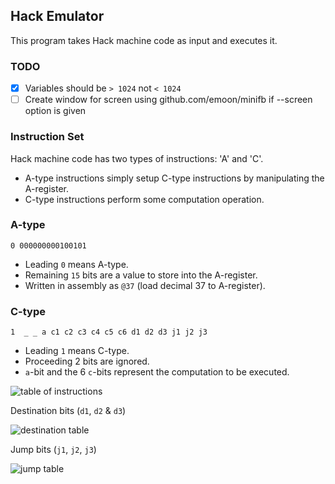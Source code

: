 ## Hack Emulator

This program takes Hack machine code as input and executes it.

### TODO

- [x] Variables should be `> 1024` not `< 1024`
- [ ] Create window for screen using github.com/emoon/minifb if --screen
      option is given

### Instruction Set

Hack machine code has two types of instructions: 'A' and 'C'.

- A-type instructions simply setup C-type instructions by manipulating the
  A-register.
- C-type instructions perform some computation operation.

### A-type

```
0 000000000100101
```

- Leading `0` means A-type.
- Remaining `15` bits are a value to store into the A-register.
- Written in assembly as `@37` (load decimal 37 to A-register).

### C-type

```
1  _ _ a c1 c2 c3 c4 c5 c6 d1 d2 d3 j1 j2 j3
```

- Leading `1` means C-type.
- Proceeding 2 bits are ignored.
- `a`-bit and the 6 `c`-bits represent the computation to be executed.

![table of instructions](https://i.imgur.com/8U5JMeG.png)

Destination bits (`d1`, `d2` & `d3`)

![destination table](https://i.imgur.com/VBOmxBu.png)

Jump bits (`j1`, `j2`, `j3`)

![jump table](https://i.imgur.com/XWf6hSo.png)

